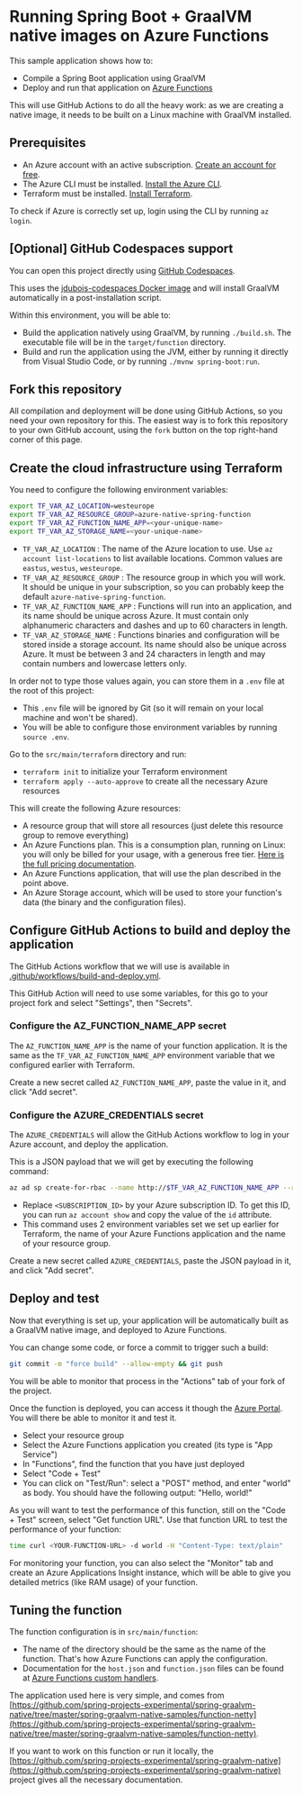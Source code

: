 # Running Spring Boot + GraalVM native images on Azure Functions

This sample application shows how to:

- Compile a Spring Boot application using GraalVM
- Deploy and run that application on [Azure Functions](https://docs.microsoft.com/en-us/azure/azure-functions/?WT.mc_id=github-social-judubois)

This will use GitHub Actions to do all the heavy work: as we are creating a native image, it needs to be built on a Linux machine with GraalVM installed.

## Prerequisites

- An Azure account with an active subscription. [Create an account for free](https://azure.microsoft.com/en-us/free/?WT.mc_id=github-social-judubois).
- The Azure CLI must be installed. [Install the Azure CLI](https://docs.microsoft.com/en-us/cli/azure/install-azure-cli/?WT.mc_id=github-social-judubois).
- Terraform must be installed. [Install Terraform](https://www.terraform.io/).

To check if Azure is correctly set up, login using the CLI by running `az login`.

## [Optional] GitHub Codespaces support

You can open this project directly using [GitHub Codespaces](https://github.com/features/codespaces).

This uses the [jdubois-codespaces Docker image](https://github.com/jdubois/jdubois-codespaces) and will install GraalVM automatically in a post-installation script.

Within this environment, you will be able to:

- Build the application natively using GraalVM, by running `./build.sh`. The executable file will be in the `target/function` directory.
- Build and run the application using the JVM, either by running it directly from Visual Studio Code, or by running `./mvnw spring-boot:run`.

## Fork this repository

All compilation and deployment will be done using GitHub Actions, so you need your own repository for this.
The easiest way is to fork this repository to your own GitHub account, using the `fork` button on the top right-hand corner of this page.

## Create the cloud infrastructure using Terraform

You need to configure the following environment variables:

```bash
export TF_VAR_AZ_LOCATION=westeurope
export TF_VAR_AZ_RESOURCE_GROUP=azure-native-spring-function
export TF_VAR_AZ_FUNCTION_NAME_APP=<your-unique-name>
export TF_VAR_AZ_STORAGE_NAME=<your-unique-name>
```

- `TF_VAR_AZ_LOCATION` : The name of the Azure location to use. Use `az account list-locations` to list available locations. Common values are `eastus`, `westus`, `westeurope`.
- `TF_VAR_AZ_RESOURCE_GROUP` : The resource group in which you will work. It should be unique in your subscription, so you can probably keep the default `azure-native-spring-function`.
- `TF_VAR_AZ_FUNCTION_NAME_APP` : Functions will run into an application, and its name should be unique across Azure. It must contain only alphanumeric characters and dashes and up to 60 characters in length.
- `TF_VAR_AZ_STORAGE_NAME` : Functions binaries and configuration will be stored inside a storage account. Its name should also be unique across Azure. It must be between 3 and 24 characters in length and may contain numbers and lowercase letters only.

In order not to type those values again, you can store them in a `.env` file at the root of this project:

- This `.env` file will be ignored by Git (so it will remain on your local machine and won't be shared).
- You will be able to configure those environment variables by running `source .env`.

Go to the `src/main/terraform` directory and run:

- `terraform init` to initialize your Terraform environment
- `terraform apply --auto-approve` to create all the necessary Azure resources

This will create the following Azure resources:

- A resource group that will store all resources (just delete this resource group to remove everything)
- An Azure Functions plan. This is a consumption plan, running on Linux: you will only be billed for your usage, with a generous free tier.
[Here is the full pricing documentation](https://azure.microsoft.com/en-us/pricing/details/functions/?WT.mc_id=github-social-judubois).
- An Azure Functions application, that will use the plan described in the point above.
- An Azure Storage account, which will be used to store your function's data (the binary and the configuration files).

## Configure GitHub Actions to build and deploy the application

The GitHub Actions workflow that we will use is available in [.github/workflows/build-and-deploy.yml](.github/workflows/build-and-deploy.yml).

This GitHub Action will need to use some variables, for this go to your project fork and select "Settings", then "Secrets".

### Configure the AZ_FUNCTION_NAME_APP secret

The `AZ_FUNCTION_NAME_APP` is the name of your function application. It is the same as the `TF_VAR_AZ_FUNCTION_NAME_APP`
environment variable that we configured earlier with Terraform.

Create a new secret called `AZ_FUNCTION_NAME_APP`, paste the value in it, and click "Add secret".

### Configure the AZURE_CREDENTIALS secret

The `AZURE_CREDENTIALS` will allow the GitHub Actions workflow to log in your Azure account, and deploy the application.

This is a JSON payload that we will get by executing the following command:

```bash
az ad sp create-for-rbac --name http://$TF_VAR_AZ_FUNCTION_NAME_APP --role contributor --scopes /subscriptions/<SUBSCRIPTION_ID>/resourceGroups/$TF_VAR_AZ_RESOURCE_GROUP --sdk-auth
```

- Replace `<SUBSCRIPTION_ID>` by your Azure subscription ID. To get this ID, you can run `az account show` and copy the value of the `id` attribute.
- This command uses 2 environment variables set we set up earlier for Terraform, the name of your Azure Functions application and the name of your resource group.

Create a new secret called `AZURE_CREDENTIALS`, paste the JSON payload in it, and click "Add secret".

## Deploy and test

Now that everything is set up, your application will be automatically built as a GraalVM native image, and deployed to Azure Functions.

You can change some code, or force a commit to trigger such a build:

```bash
git commit -m "force build" --allow-empty && git push
```

You will be able to monitor that process in the "Actions" tab of your fork of the project.

Once the function is deployed, you can access it though the [Azure Portal](https://portal.azure.com/?WT.mc_id=github-social-judubois). You will there be able to monitor it and test it.

- Select your resource group
- Select the Azure Functions application you created (its type is "App Service")
- In "Functions", find the function that you have just deployed
- Select "Code + Test"
- You can click on "Test/Run": select a "POST" method, and enter "world" as body. You should have the following output: "Hello, world!"

As you will want to test the performance of this function, still on the "Code + Test" screen, select "Get function URL". Use that function URL to test the performance of your function:

```bash
time curl <YOUR-FUNCTION-URL> -d world -H "Content-Type: text/plain"
```

For monitoring your function, you can also select the "Monitor" tab and create an Azure Applications Insight instance, which will be able to give you detailed metrics (like RAM usage) of your function.

## Tuning the function

The function configuration is in `src/main/function`:

- The name of the directory should be the same as the name of the function. That's how Azure Functions can apply the configuration.
- Documentation for the `host.json` and `function.json` files can be found at [Azure Functions custom handlers](https://docs.microsoft.com/en-us/azure/azure-functions/functions-custom-handlers/?WT.mc_id=github-social-judubois).

The application used here is very simple, and comes from [https://github.com/spring-projects-experimental/spring-graalvm-native/tree/master/spring-graalvm-native-samples/function-netty](https://github.com/spring-projects-experimental/spring-graalvm-native/tree/master/spring-graalvm-native-samples/function-netty).

If you want to work on this function or run it locally, the [https://github.com/spring-projects-experimental/spring-graalvm-native](https://github.com/spring-projects-experimental/spring-graalvm-native) project gives all the necessary documentation.
